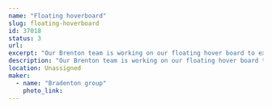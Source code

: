```yaml
---
name: "Floating hoverboard"
slug: floating-hoverboard
id: 37018
status: 3
url: 
excerpt: "Our Brenton team is working on our floating hover board to experiment science, computer science and technology."
description: "Our Brenton team is working on our floating hover board to experiment science, computer science and technology."
location: Unassigned
maker:
  - name: "Bradenton group"
    photo_link: 
---
```

